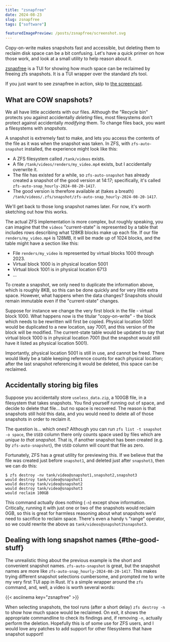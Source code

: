 ```yaml
---
title: "zsnapfree"
date: 2024-08-23
slug: zsnapfree
tags: ["software"]

featuredImagePreview: /posts/zsnapfree/screenshot.svg
---
```


Copy-on-write makes snapshots fast and accessible, but deleting them to
reclaim disk space can be a bit confusing. Let's have a quick primer on how
those work, and look at a small utility to help reason about it.

[zsnapfree](https://github.com/lutzky/zsnapfree) is a TUI for showing how much
space can be reclaimed by freeing zfs snapshots. It is a TUI wrapper over the
standard zfs tool.

If you just want to see zsnapfree in action, skip to [the screencast](#the-good-stuff).

## What are COW snapshots?

We all have little accidents with our files. Although the "Recycle bin" protects
you against accidentally *deleting* files, most filesystems don't protect
against accidentally *modifying* them. To change files back, you want a
filesystems with *snapshots*.

A snapshot is extremely fast to make, and lets you access the contents of the
file as it was when the snapshot was taken. In ZFS, with `zfs-auto-snapshot`
installed, the experience might look like this:

* A ZFS filesystem called `/tank/videos` exists.
* A file `/tank/videos/renders/my_video.mp4` exists, but I accidentally
  overwrite it.
* The file has existed for a while, so `zfs-auto-snapshot` has already created
  a snapshot of the good version at 14:17; specifically, it's called `zfs-auto-snap_hourly-2024-08-20-1417`.
* The good version is therefore available at (takes a breath)
  `/tank/videos/.zfs/snapshot/zfs-auto-snap_hourly-2024-08-20-1417`.

We'll get back to those long snapshot names later. For now, it's worth sketching
out how this works.

The actual ZFS implementation is more complex, but roughly speaking, you can
imagine that the `videos` "current-state" is represented by a table that
includes rows describing what 128KB blocks make up each file. If our file
`renders/my_video.mp4` is 128MB, it will be made up of 1024 blocks, and the
table might have a section like this:

* File `renders/my_video` is represented by virtual blocks 1000 through 2023.
* Virtual block 1000 is in physical location 5001
* Virtual block 1001 is in physical location 6713
* ...

To create a snapshot, we only need to duplicate the information above, which is
roughly 8KB, so this can be done quickly and for very little extra space.
However, what happens when the data changes? Snapshots should remain immutable
even if the "current-state" changes.

Suppose for instance we change the very first block in the file - virtual block
1000. What happens now is the titular "copy-on-write" - the block which needs to
be rewritten will first be copied. Physical location 5001 would be duplicated to
a new location, say 7001, and this version of the block will be modified. The
current-state table would be updated to say that virtual block 1000 is in
physical location 7001 (but the snapshot would still have it listed as physical
location 5001).

Importantly, physical location 5001 is still in use, and cannot be freed. There
would likely be a table keeping reference counts for each physical location;
after the last snapshot referencing it would be deleted, this space can be
reclaimed.

## Accidentally storing big files

Suppose you accidentally store `useless_data.zip`, a 100GB file, in a filesystem
that takes snapshots. You find yourself running out of space, and decide to
delete that file... but no space is recovered. The reason is that snapshots
still hold this data, and you would need to delete all of those snapshots in
order to reclaim it.

The question is... which ones? Although you can run `zfs list -t snapshot -o
space`, the `USED` column there only counts space used by files which are
*unique to that snapshot*. That is, if another snapshot has been created (e.g.
by `zfs-auto-snapshot`), the `USED` column will count that file as zero.

Fortunately, ZFS has a great utility for previewing this. If we believe that the
file was created just before `snapshot1`, and deleted just after `snapshot3`,
then we can do this:

```shell
$ zfs destroy -nv tank/video@snapshot1,snapshot2,snapshot3
would destroy tank/video@snapshot1
would destroy tank/video@snapshot2
would destroy tank/video@snapshot3
would reclaim 100GB
```

This command actually does nothing (`-n`) except show information. Critically,
running it with just one or two of the snapshots would reclaim 0GB, so this is
great for harmless reasoning about what snapshots we'd need to sacrifice to
reclaim space. There's even a handy `%` "range" operator, so we could rewrite
the above as `tank/videos@snapshot1%snapshot3`.

## Dealing with long snapshot names {#the-good-stuff}

The unrealistic thing about the previous example is the short and convenient
snapshot names. `zfs-auto-snapshot` is great, but the snapshot names are more
like `zfs-auto-snap_hourly-2024-08-20-1417`. This makes trying different
snapshot selections cumbersome, and prompted me to write my very first TUI app
in Rust. It's a simple wrapper around the `zfs` command, and, well, a video is
worth several words:

{{< asciinema key="zsnapfree" >}}

When selecting snapshots, the tool runs (after a short delay) `zfs destroy -n`
to show how much space would be reclaimed. On exit, it shows the appropriate
commandline to check its findings and, if removing `-n`, actually perform the
deletion. Hopefully this is of some use for ZFS users, and I would love any
patches to add support for other filesystems that have snapshot support!
